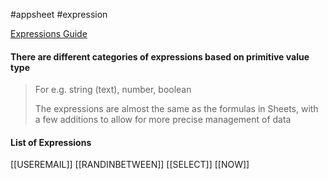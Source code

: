 #appsheet #expression 

[Expressions Guide](https://support.google.com/appsheet/answer/10107669?visit_id=638071708102538005-3821732609&p=list-expressions&rd=1)


#### There are different categories of expressions based on primitive value type
> For e.g. string (text), number, boolean
> 
> The expressions are almost the same as the formulas in Sheets, with a few additions to allow for more precise management of data


#### List of Expressions
[[USEREMAIL]]
[[RANDINBETWEEN]]
[[SELECT]]
[[NOW]]






